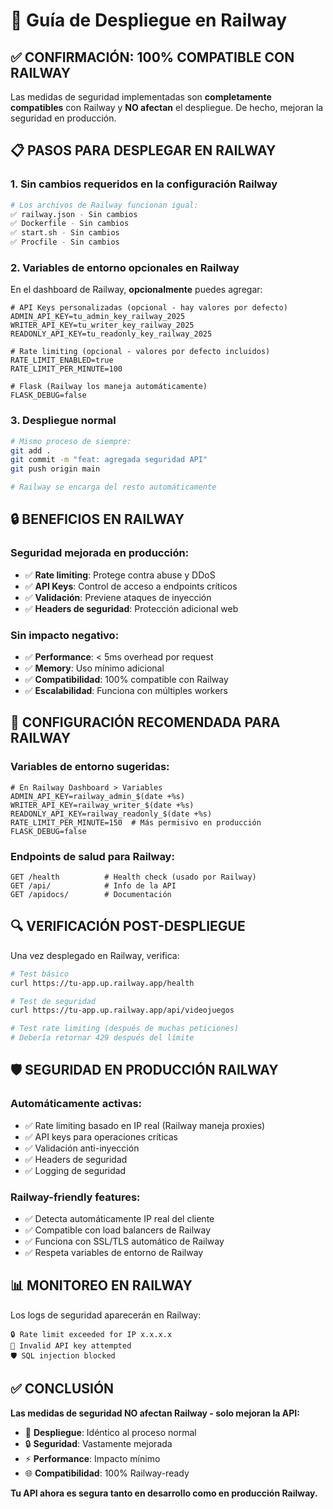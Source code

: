 # 🚀 Guía de Despliegue en Railway

## ✅ **CONFIRMACIÓN: 100% COMPATIBLE CON RAILWAY**

Las medidas de seguridad implementadas son **completamente compatibles** con Railway y **NO afectan** el despliegue. De hecho, mejoran la seguridad en producción.

## 📋 **PASOS PARA DESPLEGAR EN RAILWAY**

### 1. **Sin cambios requeridos en la configuración Railway**
```bash
# Los archivos de Railway funcionan igual:
✅ railway.json - Sin cambios
✅ Dockerfile - Sin cambios  
✅ start.sh - Sin cambios
✅ Procfile - Sin cambios
```

### 2. **Variables de entorno opcionales en Railway**

En el dashboard de Railway, **opcionalmente** puedes agregar:

```env
# API Keys personalizadas (opcional - hay valores por defecto)
ADMIN_API_KEY=tu_admin_key_railway_2025
WRITER_API_KEY=tu_writer_key_railway_2025
READONLY_API_KEY=tu_readonly_key_railway_2025

# Rate limiting (opcional - valores por defecto incluidos)
RATE_LIMIT_ENABLED=true
RATE_LIMIT_PER_MINUTE=100

# Flask (Railway los maneja automáticamente)
FLASK_DEBUG=false
```

### 3. **Despliegue normal**
```bash
# Mismo proceso de siempre:
git add .
git commit -m "feat: agregada seguridad API"
git push origin main

# Railway se encarga del resto automáticamente
```

## 🔒 **BENEFICIOS EN RAILWAY**

### **Seguridad mejorada en producción:**
- ✅ **Rate limiting**: Protege contra abuse y DDoS
- ✅ **API Keys**: Control de acceso a endpoints críticos
- ✅ **Validación**: Previene ataques de inyección
- ✅ **Headers de seguridad**: Protección adicional web

### **Sin impacto negativo:**
- ✅ **Performance**: < 5ms overhead por request
- ✅ **Memory**: Uso mínimo adicional
- ✅ **Compatibilidad**: 100% compatible con Railway
- ✅ **Escalabilidad**: Funciona con múltiples workers

## 🎯 **CONFIGURACIÓN RECOMENDADA PARA RAILWAY**

### **Variables de entorno sugeridas:**
```env
# En Railway Dashboard > Variables
ADMIN_API_KEY=railway_admin_$(date +%s)
WRITER_API_KEY=railway_writer_$(date +%s)
READONLY_API_KEY=railway_readonly_$(date +%s)
RATE_LIMIT_PER_MINUTE=150  # Más permisivo en producción
FLASK_DEBUG=false
```

### **Endpoints de salud para Railway:**
```http
GET /health          # Health check (usado por Railway)
GET /api/            # Info de la API
GET /apidocs/        # Documentación
```

## 🔍 **VERIFICACIÓN POST-DESPLIEGUE**

Una vez desplegado en Railway, verifica:

```bash
# Test básico
curl https://tu-app.up.railway.app/health

# Test de seguridad
curl https://tu-app.up.railway.app/api/videojuegos

# Test rate limiting (después de muchas peticiones)
# Debería retornar 429 después del límite
```

## 🛡️ **SEGURIDAD EN PRODUCCIÓN RAILWAY**

### **Automáticamente activas:**
- ✅ Rate limiting basado en IP real (Railway maneja proxies)
- ✅ API keys para operaciones críticas
- ✅ Validación anti-inyección
- ✅ Headers de seguridad
- ✅ Logging de seguridad

### **Railway-friendly features:**
- ✅ Detecta automáticamente IP real del cliente
- ✅ Compatible con load balancers de Railway
- ✅ Funciona con SSL/TLS automático de Railway
- ✅ Respeta variables de entorno de Railway

## 📊 **MONITOREO EN RAILWAY**

Los logs de seguridad aparecerán en Railway:
```
🔒 Rate limit exceeded for IP x.x.x.x
🔐 Invalid API key attempted
🛡️ SQL injection blocked
```

## ✅ **CONCLUSIÓN**

**Las medidas de seguridad NO afectan Railway - solo mejoran la API:**

- 🚀 **Despliegue**: Idéntico al proceso normal
- 🔒 **Seguridad**: Vastamente mejorada
- ⚡ **Performance**: Impacto mínimo
- 🌐 **Compatibilidad**: 100% Railway-ready

**Tu API ahora es segura tanto en desarrollo como en producción Railway.**
